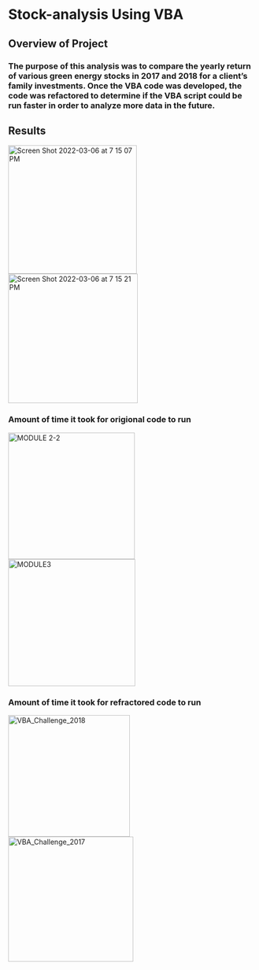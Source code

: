 # Stock-analysis Using VBA
## Overview of Project
### The purpose of this analysis was to compare the yearly return of various green energy stocks in 2017 and 2018 for a client’s family investments. Once the VBA code was developed, the code was refactored to determine if the VBA script could be run faster in order to analyze more data in the future.

## Results
<img width="261" alt="Screen Shot 2022-03-06 at 7 15 07 PM" src="https://user-images.githubusercontent.com/100374924/156948670-6231cc34-fed1-4b9b-a237-d41108c9e4de.png">
<img width="263" alt="Screen Shot 2022-03-06 at 7 15 21 PM" src="https://user-images.githubusercontent.com/100374924/156948680-3a73da54-d522-47f6-b28b-cbe20706c8d1.png">

### Amount of time it took for origional code to run
<img width="257" alt="MODULE 2-2" src="https://user-images.githubusercontent.com/100374924/156948306-dd7102fd-e156-4057-9362-f1665bc54d02.png">
<img width="258" alt="MODULE3" src="https://user-images.githubusercontent.com/100374924/156948308-8e789432-a0a5-40f3-b987-9cce17482dc6.png">


### Amount of time it took for refractored code to run
<img width="247" alt="VBA_Challenge_2018" src="https://user-images.githubusercontent.com/100374924/156948341-15abed55-56f6-4c5f-9d20-183b815c1079.png">
<img width="254" alt="VBA_Challenge_2017" src="https://user-images.githubusercontent.com/100374924/156948343-a87ded6c-5d90-4bcc-9c9b-53b6a9c47ffb.png">
